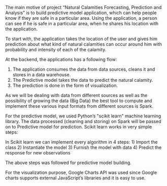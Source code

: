 The main motive of project “Natural Calamities Forecasting, Prediction and Analysis” is to build predictive model application, which can help people know if they are safe in a particular area. Using the application, a person can see if he is safe in a particular area, when he shares his location with the application.
 
To start with, the application takes the location of the user and gives him prediction about what kind of natural calamities can occur around him with probability and intensity of each of the calamity.
 
At the backend, the applications has a following flow:
1) The application consumes the data from data sources, cleans it and stores in a data warehouse.
2) The Predictive model takes the data to predict the natural calamity.
3) The prediction is done in the form of visualization.
 
As we will be dealing with data from different sources as well as the possibility of growing the data (Big Data)  the best tool to compute and implement these various input formats from different sources is Spark.
 
For the predictive model, we used Python’s "scikit learn" machine learning library.  The data processed (cleaning and storing) on Spark will be passed on to Predictive model for prediction. Scikit learn works in very simple steps:
 
In Scikit learn we can implement every algorithm in 4 steps:
                  1) Import the class
                  2) Instantiate the model
                  3) Furnish the model with data
                  4) Predict the response for new observations

The above steps was followed for predictive model building.
 
For the visualization purpose, Google Charts API was used since Google charts supports external JavaScript’s libraries and it is easy to use. 
